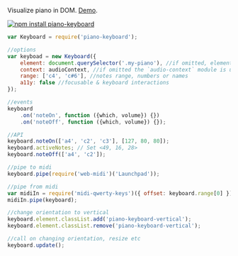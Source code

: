 Visualize piano in DOM. [Demo](http://dfcreative.github.io/piano-keyboard).

[![npm install piano-keyboard](https://nodei.co/npm/piano-keyboard.png?mini=true)](https://nodei.co/npm/piano-keyboard/)


```js
var Keyboard = require('piano-keyboard');

//options
var keyboad = new Keyboard({
	element: document.querySelector('.my-piano'), //if omitted, element is created
	context: audioContext, //if omitted the `audio-context` module is used
	range: ['c4', 'c#6'], //notes range, numbers or names
	a11y: false //focusable & keyboard interactions
});

//events
keyboard
	.on('noteOn', function ({which, volume}) {})
	.on('noteOff', function ({which, volume}) {});

//API
keyboard.noteOn(['a4', 'c2', 'c3'], [127, 80, 80]);
keyboard.activeNotes; // Set <49, 16, 28>
keyboard.noteOff(['a4', 'c2']);

//pipe to midi
keyboard.pipe(require('web-midi')('Launchpad'));

//pipe from midi
var midiIn = require('midi-qwerty-keys')({ offset: keyboard.range[0] });
midiIn.pipe(keyboard);

//change orientation to vertical
keyboard.element.classList.add('piano-keyboard-vertical');
keyboard.element.classList.remove('piano-keyboard-vertical');

//call on changing orientation, resize etc
keyboard.update();
```